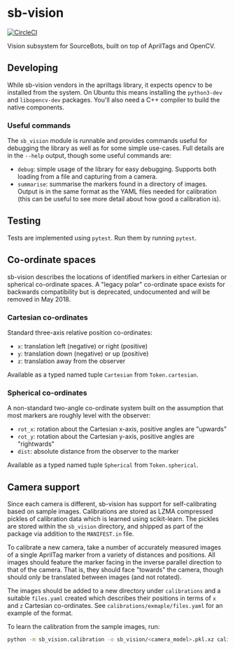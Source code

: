 # sb-vision

[![CircleCI](https://circleci.com/gh/sourcebots/sb-vision.svg?style=shield)](https://circleci.com/gh/sourcebots/sb-vision)

Vision subsystem for SourceBots, built on top of AprilTags and OpenCV.


## Developing

While sb-vision vendors in the apriltags library, it expects opencv to be
installed from the system. On Ubuntu this means installing the `python3-dev` and
`libopencv-dev` packages. You'll also need a C++ compiler to build the native
components.

### Useful commands

The `sb_vision` module is runnable and provides commands useful for
debugging the library as well as for some simple use-cases. Full details are in the `--help` output, though some useful commands are:

- `debug`: simple usage of the library for easy debugging. Supports both loading
  from a file and capturing from a camera.
- `summarise`: summarise the markers found in a directory of images. Output is
  in the same format as the YAML files needed for calibration (this can be
  useful to see more detail about how good a calibration is).


## Testing

Tests are implemented using `pytest`. Run them by running `pytest`.


## Co-ordinate spaces

sb-vision describes the locations of identified markers in either Cartesian or
spherical co-ordinate spaces. A "legacy polar" co-ordinate space exists for
backwards compatibility but is deprecated, undocumented and will be removed in
May 2018.

### Cartesian co-ordinates

Standard three-axis relative position co-ordinates:
 - `x`: translation left (negative) or right (positive)
 - `y`: translation down (negative) or up (positive)
 - `z`: translation away from the observer

Available as a typed named tuple `Cartesian` from `Token.cartesian`.

### Spherical co-ordinates

A non-standard two-angle co-ordinate system built on the assumption that most
markers are roughly level with the observer:
 - `rot_x`: rotation about the Cartesian x-axis, positive angles are "upwards"
 - `rot_y`: rotation about the Cartesian y-axis, positive angles are "rightwards"
 - `dist`: absolute distance from the observer to the marker

Available as a typed named tuple `Spherical` from `Token.spherical`.


## Camera support

Since each camera is different, sb-vision has support for self-calibrating based
on sample images. Calibrations are stored as LZMA compressed pickles of
calibration data which is learned using scikit-learn. The pickles are stored
within the `sb_vision` directory, and shipped as part of the package via
addition to the `MANIFEST.in` file.

To calibrate a new camera, take a number of accurately measured images of a
single AprilTag marker from a variety of distances and positions. All images
should feature the marker facing in the inverse parallel direction to that of
the camera. That is, they should face "towards" the camera, though should only
be translated between images (and not rotated).

The images should be added to a new directory under `calibrations` and a
suitable `files.yaml` created which describes their positions in terms of `x`
and `z` Cartesian co-ordinates. See `calibrations/exmaple/files.yaml` for an
example of the format.

To learn the calibration from the sample images, run:
```bash
python -m sb_vision.calibration -o sb_vision/<camera_model>.pkl.xz calibrations/<camera_model>
```

